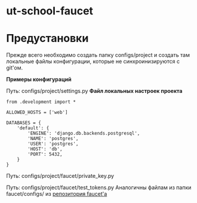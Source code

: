 # ut-school-faucet

# Предустановки
Прежде всего необходимо создать папку configs/project и создать там локальные файлы конфигурации, которые не синхроинизируются с git'ом.

**Примеры конфигураций**

Путь: configs/project/settings.py
**Файл локальных настроек проекта**
```
from .development import * 

ALLOWED_HOSTS = ['web']

DATABASES = {  
    'default': {
        'ENGINE': 'django.db.backends.postgresql',
        'NAME': 'postgres',
        'USER': 'postgres',
        'HOST': 'db',
        'PORT': 5432,
    }
} 
```

Путь: configs/project/faucet/private_key.py

Путь: configs/project/faucet/test_tokens.py
Аналогичны файлам из папки faucet/configs/ из [репозитория faucet'а](https://github.com/u-transnet/utschool-faucet)

